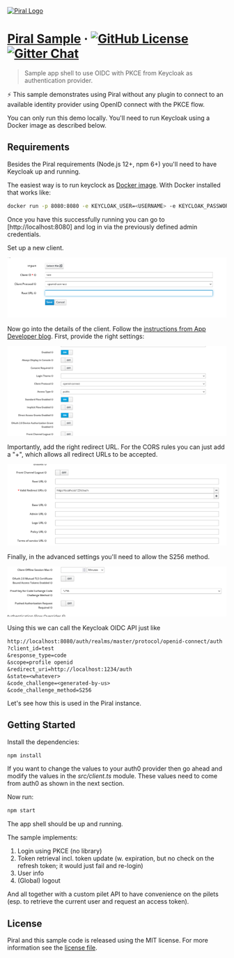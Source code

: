 [![Piral Logo](https://github.com/smapiot/piral/raw/develop/docs/assets/logo.png)](https://piral.io)

# [Piral Sample](https://piral.io) &middot; [![GitHub License](https://img.shields.io/badge/license-MIT-blue.svg)](https://github.com/smapiot/piral/blob/main/LICENSE) [![Gitter Chat](https://badges.gitter.im/gitterHQ/gitter.png)](https://gitter.im/piral-io/community)

> Sample app shell to use OIDC with PKCE from Keycloak as authentication provider.

:zap: This sample demonstrates using Piral without any plugin to connect to an available identity provider using OpenID connect with the PKCE flow.

You can only run this demo locally. You'll need to run Keycloak using a Docker image as described below.

## Requirements

Besides the Piral requirements (Node.js 12+, npm 6+) you'll need to have Keycloak up and running.

The easiest way is to run keyclock as [Docker image](https://hub.docker.com/r/jboss/keycloak/). With Docker installed that works like:

```sh
docker run -p 8080:8080 -e KEYCLOAK_USER=<USERNAME> -e KEYCLOAK_PASSWORD=<PASSWORD> jboss/keycloak
```

Once you have this successfully running you can go to [http://localhost:8080] and log in via the previously defined admin credentials.

Set up a new client.

![Add new Keycloak client](./docs/new-client.png)

Now go into the details of the client. Follow the [instructions from App Developer blog](https://www.appsdeveloperblog.com/pkce-verification-in-authorization-code-grant/). First, provide the right settings:

![Keycloak settings for PKCE (1)](./docs/settings-1.png)

Importantly, add the right redirect URL. For the CORS rules you can just add a "+", which allows all redirect URLs to be accepted.

![Keycloak settings for PKCE (2)](./docs/settings-2.png)

Finally, in the advanced settings you'll need to allow the S256 method.

![Keycloak advanced settings for PKCE](./docs/pkce.png)

Using this we can call the Keycloak OIDC API just like

```plain
http://localhost:8080/auth/realms/master/protocol/openid-connect/auth
?client_id=test
&response_type=code
&scope=profile openid
&redirect_uri=http://localhost:1234/auth
&state=<whatever>
&code_challenge=<generated-by-us>
&code_challenge_method=S256
```

Let's see how this is used in the Piral instance.

## Getting Started

Install the dependencies:

```sh
npm install
```

If you want to change the values to your auth0 provider then go ahead and modify the values in the *src/client.ts* module. These values need to come from auth0 as shown in the next section.

Now run:

```sh
npm start
```

The app shell should be up and running.

The sample implements:

1. Login using PKCE (no library)
2. Token retrieval incl. token update (w. expiration, but no check on the refresh token; it would just fail and re-login)
3. User info
4. (Global) logout

And all together with a custom pilet API to have convenience on the pilets (esp. to retrieve the current user and request an access token).

## License

Piral and this sample code is released using the MIT license. For more information see the [license file](./LICENSE).
